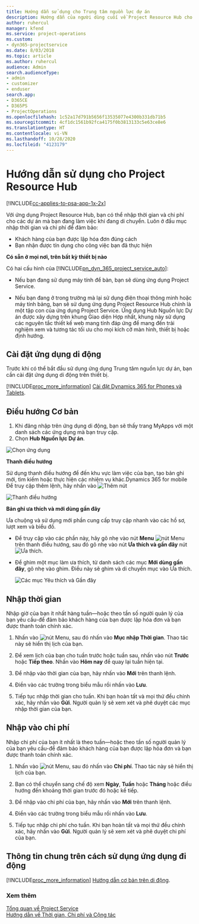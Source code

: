 ```yaml
---
title: Hướng dẫn sử dụng cho Trung tâm nguồn lực dự án
description: Hướng dẫn của người dùng cuối về Project Resource Hub cho Project Service
author: ruhercul
manager: kfend
ms.service: project-operations
ms.custom:
- dyn365-projectservice
ms.date: 8/03/2018
ms.topic: article
ms.author: ruhercul
audience: Admin
search.audienceType:
- admin
- customizer
- enduser
search.app:
- D365CE
- D365PS
- ProjectOperations
ms.openlocfilehash: 1c52a17d791b5656f13535077e4300b331db71b5
ms.sourcegitcommit: 4cf1dc1561b92fca4175f0b3813133c5e63ce8e6
ms.translationtype: HT
ms.contentlocale: vi-VN
ms.lasthandoff: 10/28/2020
ms.locfileid: "4123179"
---
```

# <a name="user-guide-for-project-resource-hub"></a>Hướng dẫn sử dụng cho Project Resource Hub

[!INCLUDE[cc-applies-to-psa-app-1x-2x](../includes/cc-applies-to-psa-app-1x-2x.md)]

Với ứng dụng Project Resource Hub, bạn có thể nhập thời gian và chi phí cho các dự án mà bạn đang làm việc khi đang di chuyển. Luôn ở đầu mục nhập thời gian và chi phí để đảm bảo:

- Khách hàng của bạn được lập hóa đơn đúng cách
- Bạn nhận được tín dụng cho công việc bạn đã thực hiện

**Có sẵn ở mọi nơi, trên bất kỳ thiết bị nào**

Có hai cấu hình của [!INCLUDE[pn_dyn_365_project_service_auto](../includes/pn-dyn-365-project-service-auto.md)]: 

- Nếu bạn đang sử dụng máy tính để bàn, bạn sẽ dùng ứng dụng Project Service. 

- Nếu bạn đang ở trong trường mà lại sử dụng điện thoại thông minh hoặc máy tính bảng, bạn sẽ sử dụng ứng dụng Project Resource Hub chính là một tập con của ứng dụng Project Service. Ứng dụng Hub Nguồn lực Dự án được xây dựng trên khung Giao diện Hợp nhất, khung này sử dụng các nguyên tắc thiết kế web mang tính đáp ứng để mang đến trải nghiệm xem và tương tác tối ưu cho mọi kích cỡ màn hình, thiết bị hoặc định hướng. 


## <a name="install-the-mobile-app"></a>Cài đặt ứng dụng di động
Trước khi có thể bắt đầu sử dụng ứng dụng Trung tâm nguồn lực dự án, bạn cần cài đặt ứng dụng di động trên thiết bị. 

[!INCLUDE[proc_more_information](../includes/proc-more-information.md)] [Cài đặt Dynamics 365 for Phones và Tablets](https://docs.microsoft.com/dynamics365/mobile-app/install-dynamics-365-for-phones-and-tablets).

## <a name="basic-navigation"></a>Điều hướng Cơ bản
1.  Khi đăng nhập trên ứng dụng di động, bạn sẽ thấy trang MyApps với một danh sách các ứng dụng mà bạn truy cập. 
2.  Chọn **Hub Nguồn lực Dự án**.

![Chọn ứng dụng](media/chooseApp_1.png "Chọn ứng dụng")

**Thanh điều hướng**

Sử dụng thanh điều hướng để đến khu vực làm việc của bạn, tạo bản ghi mới, tìm kiếm hoặc thực hiện các nhiệm vụ khác.Dynamics 365 for mobile Để truy cập thêm lệnh, hãy nhấn vào ![Thêm nút](media/MoreButton.png "Nút Thêm")

![Thanh điều hướng](media/NavBar_2.png "Thanh điều hướng")

**Bản ghi ưa thích và mới dùng gần đây**

Ưa chuộng và sử dụng mới phần cung cấp truy cập nhanh vào các hồ sơ, lượt xem và biểu đồ. 

- Để truy cập vào các phần này, hãy gõ nhẹ vào nút **Menu** ![nút Menu](media/MenuButton.png "Nút Menu") trên thanh điều hướng, sau đó gõ nhẹ vào nút **Ưa thích và gần đây** nút ![Ưa thích](media/FavButton.png "Nút Yêu thích").

- Để ghim một mục làm ưa thích, từ danh sách các mục **Mới dùng gần đây**, gõ nhẹ vào ghim. Điều này sẽ ghim và di chuyển mục vào Ưa thích.

  ![Các mục Yêu thích và Gần đây](media/Favs_3.png "Các mục Yêu thích và Gần đây")
 
## <a name="enter-time"></a>Nhập thời gian
Nhập giờ của bạn ít nhất hàng tuần—hoặc theo tần số người quản lý của bạn yêu cầu-để đảm bảo khách hàng của bạn được lập hóa đơn và bạn được thanh toán chính xác.

1. Nhấn vào ![nút Menu](media/MenuButton.png "Nút Menu"), sau đó nhấn vào **Mục nhập Thời gian**. Thao tác này sẽ hiển thị lịch của bạn.

2. Để xem lịch của bạn cho tuần trước hoặc tuần sau, nhấn vào nút **Trước** hoặc **Tiếp theo**. Nhấn vào **Hôm nay** để quay lại tuần hiện tại.

3. Để nhập vào thời gian của bạn, hãy nhấn vào **Mới** trên thanh lệnh. 

4. Điền vào các trường trong biểu mẫu rồi nhấn vào **Lưu**.

5. Tiếp tục nhập thời gian cho tuần. Khi bạn hoàn tất và mọi thứ đều chính xác, hãy nhấn vào **Gửi**. Người quản lý sẽ xem xét và phê duyệt các mục nhập thời gian của bạn.

## <a name="enter-expenses"></a>Nhập vào chi phí 
Nhập chi phí của bạn ít nhất là theo tuần—hoặc theo tần số người quản lý của bạn yêu cầu-để đảm bảo khách hàng của bạn được lập hóa đơn và bạn được thanh toán chính xác.

1. Nhấn vào ![nút Menu](media/MenuButton.png "Nút Menu"), sau đó nhấn vào **Chi phí**. Thao tác này sẽ hiển thị lịch của bạn.

2. Bạn có thể chuyển sang chế độ xem **Ngày**, **Tuần** hoặc **Tháng** hoặc điều hướng đến khoảng thời gian trước đó hoặc kế tiếp. 

3. Để nhập vào chi phí của bạn, hãy nhấn vào **Mới** trên thanh lệnh. 

4. Điền vào các trường trong biểu mẫu rồi nhấn vào **Lưu**.

5. Tiếp tục nhập chi phí cho tuần. Khi bạn hoàn tất và mọi thứ đều chính xác, hãy nhấn vào **Gửi**. Người quản lý sẽ xem xét và phê duyệt chi phí của bạn.

## <a name="general-information-on-how-to-use-the-mobile-app"></a>Thông tin chung trên cách sử dụng ứng dụng đi động 
[!INCLUDE[proc_more_information](../includes/proc-more-information.md)] [Hướng dẫn cơ bản trên di động](https://docs.microsoft.com/dynamics365/mobile-app/dynamics-365-phones-tablets-users-guide).

### <a name="see-also"></a>Xem thêm  
 [Tổng quan về Project Service](../psa/overview.md)   
 [Hướng dẫn về Thời gian, Chi phí và Cộng tác](../psa/time-expense-collaboration-guide.md)   
 
